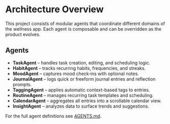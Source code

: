 # Architecture Overview

This project consists of modular agents that coordinate different domains of the wellness app. Each agent is composable and can be overridden as the product evolves.

## Agents

- **TaskAgent** – handles task creation, editing, and scheduling logic.
- **HabitAgent** – tracks recurring habits, frequencies, and streaks.
- **MoodAgent** – captures mood check‑ins with optional notes.
- **JournalAgent** – logs quick or freeform journal entries and reflection prompts.
- **TaggingAgent** – applies automatic context-based tags to entries.
- **RoutineAgent** – manages recurring task templates and scheduling.
- **CalendarAgent** – aggregates all entries into a scrollable calendar view.
- **InsightAgent** – analyzes data to surface trends and suggestions.

For the full agent definitions see [AGENTS.md](../AGENTS.md).
